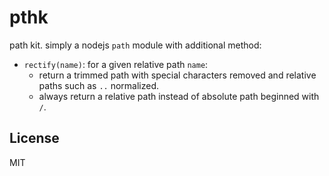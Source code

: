 # pthk

path kit. simply a nodejs `path` module with additional method:

 - `rectify(name)`: for a given relative path `name`:
   - return a trimmed path with special characters removed and relative paths such as `..` normalized.
   - always return a relative path instead of absolute path beginned with `/`.


## License

MIT
